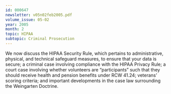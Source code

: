 ```yaml
---
id: 000647
newsletter: v05n02feb2005.pdf
volume_issue: 05-02
year: 2005
month: 2
topic: HIPAA
subtopic: Criminal Prosecution
---
```


We now discuss the HIPAA Security Rule, which pertains to administrative, physical, and technical safeguard measures, to ensure that your data is secure; a criminal case involving compliance with the HIPAA Privacy Rule; a court case involving whether volunteers are “participants” such that they should receive health and pension benefits under RCW 41.24;  veterans’ scoring criteria; and important developments in the case law surrounding the Weingarten Doctrine.